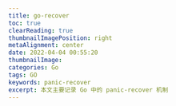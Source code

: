 ```yaml
---
title: go-recover
toc: true
clearReading: true
thumbnailImagePosition: right
metaAlignment: center
date: 2022-04-04 00:55:20
thumbnailImage:
categories: Go
tags: GO
keywords: panic-recover
excerpt: 本文主要记录 Go 中的 panic-recover 机制
---
```


<!-- toc -->
